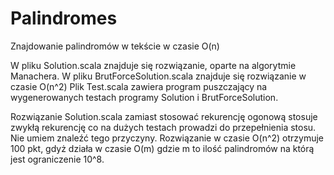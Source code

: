 # Palindromes
Znajdowanie palindromów w tekście w czasie O(n)

W pliku Solution.scala znajduje się rozwiązanie, oparte na algorytmie Manachera.
W pliku BrutForceSolution.scala znajduje się rozwiązanie w czasie O(n^2)
Plik Test.scala zawiera program puszczający na wygenerowanych testach programy Solution
i BrutForceSolution.

Rozwiązanie Solution.scala zamiast stosować rekurencję ogonową stosuje zwykłą rekurencję co na dużych testach prowadzi do przepełnienia stosu. Nie umiem znaleźć tego przyczyny. Rozwiązanie w czasie
O(n^2) otrzymuje 100 pkt, gdyż działa w czasie O(m) gdzie m to ilość palindromów na którą jest ograniczenie 10^8.
